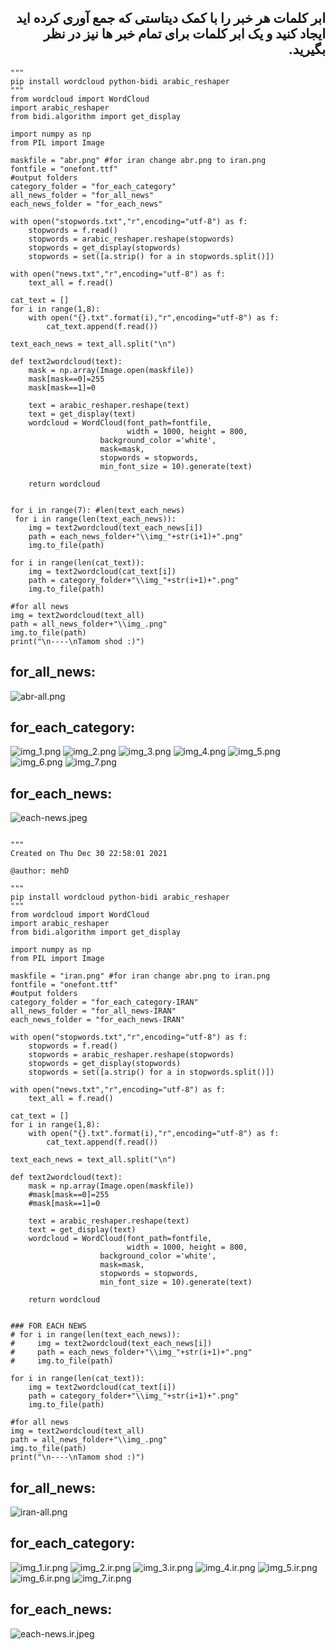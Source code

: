 
<div dir="rtl">
  
## ابر کلمات هر خبر را با کمک دیتاستی که جمع آوری کرده اید ایجاد کنید و یک ابر کلمات برای تمام خبر ها نیز در نظر بگیرید. 
</div>

```
"""
pip install wordcloud python-bidi arabic_reshaper
"""
from wordcloud import WordCloud
import arabic_reshaper
from bidi.algorithm import get_display

import numpy as np
from PIL import Image

maskfile = "abr.png" #for iran change abr.png to iran.png
fontfile = "onefont.ttf"
#output folders
category_folder = "for_each_category"
all_news_folder = "for_all_news"
each_news_folder = "for_each_news"

with open("stopwords.txt","r",encoding="utf-8") as f:
    stopwords = f.read()
    stopwords = arabic_reshaper.reshape(stopwords)
    stopwords = get_display(stopwords)
    stopwords = set([a.strip() for a in stopwords.split()])
    
with open("news.txt","r",encoding="utf-8") as f:
    text_all = f.read()

cat_text = []
for i in range(1,8):
    with open("{}.txt".format(i),"r",encoding="utf-8") as f:
        cat_text.append(f.read())

text_each_news = text_all.split("\n")

def text2wordcloud(text):
    mask = np.array(Image.open(maskfile))
    mask[mask==0]=255
    mask[mask==1]=0
    
    text = arabic_reshaper.reshape(text)
    text = get_display(text)
    wordcloud = WordCloud(font_path=fontfile,
                          width = 1000, height = 800,
                    background_color ='white',
                    mask=mask,
                    stopwords = stopwords,
                    min_font_size = 10).generate(text)
     
    return wordcloud


for i in range(7): #len(text_each_news)
 for i in range(len(text_each_news)):
    img = text2wordcloud(text_each_news[i])
    path = each_news_folder+"\\img_"+str(i+1)+".png"
    img.to_file(path)

for i in range(len(cat_text)):
    img = text2wordcloud(cat_text[i])
    path = category_folder+"\\img_"+str(i+1)+".png"
    img.to_file(path)
    
#for all news
img = text2wordcloud(text_all)
path = all_news_folder+"\\img_.png"
img.to_file(path)
print("\n----\nTamom shod :)")
```

## for_all_news:

![abr-all.png](https://github.com/semnan-university-ai/machine-learning-class/blob/main/excersiecs/smahdimoghaddasi/EXC%20(29)/abr-all.png)

## for_each_category:


![img_1.png](https://github.com/semnan-university-ai/machine-learning-class/blob/main/excersiecs/smahdimoghaddasi/EXC%20(29)/img_1.png)
![img_2.png](https://github.com/semnan-university-ai/machine-learning-class/blob/main/excersiecs/smahdimoghaddasi/EXC%20(29)/img_2.png)
![img_3.png](https://github.com/semnan-university-ai/machine-learning-class/blob/main/excersiecs/smahdimoghaddasi/EXC%20(29)/img_3.png)
![img_4.png](https://github.com/semnan-university-ai/machine-learning-class/blob/main/excersiecs/smahdimoghaddasi/EXC%20(29)/img_4.png)
![img_5.png](https://github.com/semnan-university-ai/machine-learning-class/blob/main/excersiecs/smahdimoghaddasi/EXC%20(29)/img_5.png)
![img_6.png](https://github.com/semnan-university-ai/machine-learning-class/blob/main/excersiecs/smahdimoghaddasi/EXC%20(29)/img_6.png)
![img_7.png](https://github.com/semnan-university-ai/machine-learning-class/blob/main/excersiecs/smahdimoghaddasi/EXC%20(29)/img_7.png)

## for_each_news:


![each-news.jpeg](https://github.com/semnan-university-ai/machine-learning-class/blob/main/excersiecs/smahdimoghaddasi/EXC%20(29)/each-news.jpeg)






```

"""
Created on Thu Dec 30 22:58:01 2021

@author: mehD

"""
pip install wordcloud python-bidi arabic_reshaper
"""
from wordcloud import WordCloud
import arabic_reshaper
from bidi.algorithm import get_display

import numpy as np
from PIL import Image

maskfile = "iran.png" #for iran change abr.png to iran.png
fontfile = "onefont.ttf"
#output folders
category_folder = "for_each_category-IRAN"
all_news_folder = "for_all_news-IRAN"
each_news_folder = "for_each_news-IRAN"

with open("stopwords.txt","r",encoding="utf-8") as f:
    stopwords = f.read()
    stopwords = arabic_reshaper.reshape(stopwords)
    stopwords = get_display(stopwords)
    stopwords = set([a.strip() for a in stopwords.split()])
    
with open("news.txt","r",encoding="utf-8") as f:
    text_all = f.read()

cat_text = []
for i in range(1,8):
    with open("{}.txt".format(i),"r",encoding="utf-8") as f:
        cat_text.append(f.read())

text_each_news = text_all.split("\n")

def text2wordcloud(text):
    mask = np.array(Image.open(maskfile))
    #mask[mask==0]=255
    #mask[mask==1]=0
    
    text = arabic_reshaper.reshape(text)
    text = get_display(text)
    wordcloud = WordCloud(font_path=fontfile,
                          width = 1000, height = 800,
                    background_color ='white',
                    mask=mask,
                    stopwords = stopwords,
                    min_font_size = 10).generate(text)
     
    return wordcloud


### FOR EACH NEWS
# for i in range(len(text_each_news)):
#     img = text2wordcloud(text_each_news[i])
#     path = each_news_folder+"\\img_"+str(i+1)+".png"
#     img.to_file(path)

for i in range(len(cat_text)):
    img = text2wordcloud(cat_text[i])
    path = category_folder+"\\img_"+str(i+1)+".png"
    img.to_file(path)
    
#for all news
img = text2wordcloud(text_all)
path = all_news_folder+"\\img_.png"
img.to_file(path)
print("\n----\nTamom shod :)")

```
## for_all_news:

![iran-all.png](https://github.com/semnan-university-ai/machine-learning-class/blob/main/excersiecs/smahdimoghaddasi/EXC%20(29)/iran-all.png)


## for_each_category:


![img_1.ir.png](https://github.com/semnan-university-ai/machine-learning-class/blob/main/excersiecs/smahdimoghaddasi/EXC%20(29)/img_1.ir.png)
![img_2.ir.png](https://github.com/semnan-university-ai/machine-learning-class/blob/main/excersiecs/smahdimoghaddasi/EXC%20(29)/img_2.ir.png)
![img_3.ir.png](https://github.com/semnan-university-ai/machine-learning-class/blob/main/excersiecs/smahdimoghaddasi/EXC%20(29)/img_3.ir.png)
![img_4.ir.png](https://github.com/semnan-university-ai/machine-learning-class/blob/main/excersiecs/smahdimoghaddasi/EXC%20(29)/img_4.ir.png)
![img_5.ir.png](https://github.com/semnan-university-ai/machine-learning-class/blob/main/excersiecs/smahdimoghaddasi/EXC%20(29)/img_5.ir.png)
![img_6.ir.png](https://github.com/semnan-university-ai/machine-learning-class/blob/main/excersiecs/smahdimoghaddasi/EXC%20(29)/img_6.ir.png)
![img_7.ir.png](https://github.com/semnan-university-ai/machine-learning-class/blob/main/excersiecs/smahdimoghaddasi/EXC%20(29)/img_7.ir.png)


## for_each_news:


![each-news.ir.jpeg](https://github.com/semnan-university-ai/machine-learning-class/blob/main/excersiecs/smahdimoghaddasi/EXC%20(29)/each-news.ir.jpeg)


